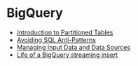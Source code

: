 # BigQuery

* [Introduction to Partitioned Tables](./bigquery/partitioned-tables.md)
* [Avoiding SQL Anti-Patterns](./bigquery/best-practices-performance-patterns.md)
* [Managing Input Data and Data Sources](./bigquery/best-practices-performance-input.md)
* [Life of a BigQuery streaming insert](./bigquery/life-of-a-bigquery-streaming-insert.md)
